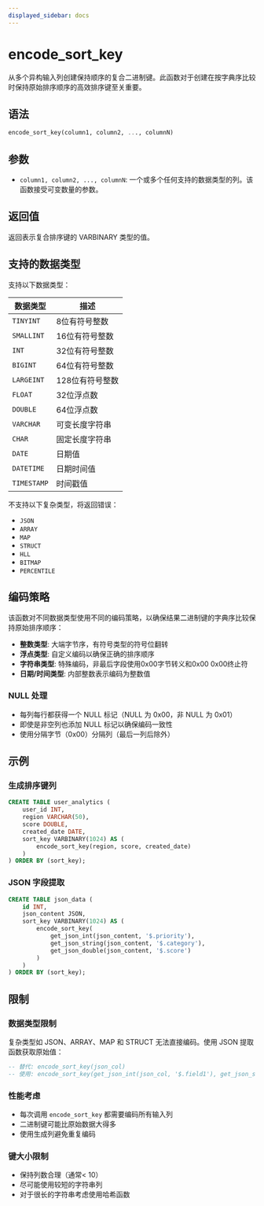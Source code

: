 ```yaml
---
displayed_sidebar: docs
---
```


# encode_sort_key

从多个异构输入列创建保持顺序的复合二进制键。此函数对于创建在按字典序比较时保持原始排序顺序的高效排序键至关重要。

## 语法

```SQL
encode_sort_key(column1, column2, ..., columnN)
```

## 参数

- `column1, column2, ..., columnN`: 一个或多个任何支持的数据类型的列。该函数接受可变数量的参数。

## 返回值

返回表示复合排序键的 VARBINARY 类型的值。

## 支持的数据类型

支持以下数据类型：

| 数据类型 | 描述 |
|----------|------|
| `TINYINT` | 8位有符号整数 |
| `SMALLINT` | 16位有符号整数 |
| `INT` | 32位有符号整数 |
| `BIGINT` | 64位有符号整数 |
| `LARGEINT` | 128位有符号整数 |
| `FLOAT` | 32位浮点数 |
| `DOUBLE` | 64位浮点数 |
| `VARCHAR` | 可变长度字符串 |
| `CHAR` | 固定长度字符串 |
| `DATE` | 日期值 |
| `DATETIME` | 日期时间值 |
| `TIMESTAMP` | 时间戳值 |

不支持以下复杂类型，将返回错误：

- `JSON`
- `ARRAY`
- `MAP`
- `STRUCT`
- `HLL`
- `BITMAP`
- `PERCENTILE`

## 编码策略

该函数对不同数据类型使用不同的编码策略，以确保结果二进制键的字典序比较保持原始排序顺序：

- **整数类型**: 大端字节序，有符号类型的符号位翻转
- **浮点类型**: 自定义编码以确保正确的排序顺序
- **字符串类型**: 特殊编码，非最后字段使用0x00字节转义和0x00 0x00终止符
- **日期/时间类型**: 内部整数表示编码为整数值

### NULL 处理

- 每列每行都获得一个 NULL 标记（NULL 为 0x00，非 NULL 为 0x01）
- 即使是非空列也添加 NULL 标记以确保编码一致性
- 使用分隔字节（0x00）分隔列（最后一列后除外）

## 示例

### 生成排序键列

```sql
CREATE TABLE user_analytics (
    user_id INT,
    region VARCHAR(50),
    score DOUBLE,
    created_date DATE,
    sort_key VARBINARY(1024) AS (
        encode_sort_key(region, score, created_date)
    )
) ORDER BY (sort_key);
```

### JSON 字段提取

```sql
CREATE TABLE json_data (
    id INT,
    json_content JSON,
    sort_key VARBINARY(1024) AS (
        encode_sort_key(
            get_json_int(json_content, '$.priority'),
            get_json_string(json_content, '$.category'),
            get_json_double(json_content, '$.score')
        )
    )
) ORDER BY (sort_key);
```

## 限制

### 数据类型限制

复杂类型如 JSON、ARRAY、MAP 和 STRUCT 无法直接编码。使用 JSON 提取函数获取原始值：

```sql
-- 替代: encode_sort_key(json_col)
-- 使用: encode_sort_key(get_json_int(json_col, '$.field1'), get_json_string(json_col, '$.field2'))
```

### 性能考虑

- 每次调用 `encode_sort_key` 都需要编码所有输入列
- 二进制键可能比原始数据大得多
- 使用生成列避免重复编码

### 键大小限制

- 保持列数合理（通常< 10）
- 尽可能使用较短的字符串列
- 对于很长的字符串考虑使用哈希函数
